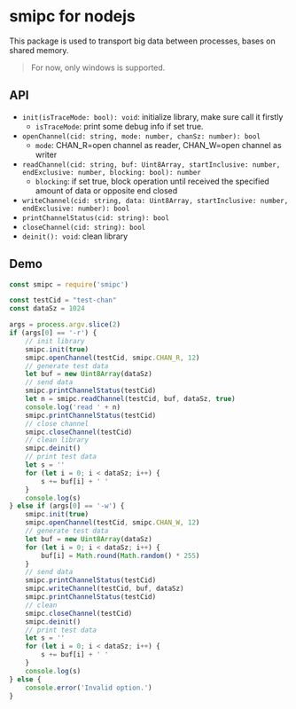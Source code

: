 # smipc for nodejs

This package is used to transport big data between processes, bases on shared memory.

> For now, only windows is supported.

## API

* ```init(isTraceMode: bool): void```: initialize library, make sure call it firstly
  * ```isTraceMode```: print some debug info if set true.
* ```openChannel(cid: string, mode: number, chanSz: number): bool```
  * ```mode```: CHAN_R=open channel as reader, CHAN_W=open channel as writer
* ```readChannel(cid: string, buf: Uint8Array, startInclusive: number, endExclusive: number, blocking: bool): number```
  * ```blocking```: if set true, block operation until received the specified amount of data or opposite end closed
* ```writeChannel(cid: string, data: Uint8Array, startInclusive: number, endExclusive: number): bool```
* ```printChannelStatus(cid: string): bool```
* ```closeChannel(cid: string): bool```
* ```deinit(): void```: clean library

## Demo

```js
const smipc = require('smipc')

const testCid = "test-chan"
const dataSz = 1024

args = process.argv.slice(2)
if (args[0] == '-r') {
    // init library
    smipc.init(true)
    smipc.openChannel(testCid, smipc.CHAN_R, 12)
    // generate test data
    let buf = new Uint8Array(dataSz)
    // send data
    smipc.printChannelStatus(testCid)
    let n = smipc.readChannel(testCid, buf, dataSz, true)
    console.log('read ' + n)
    smipc.printChannelStatus(testCid)
    // close channel
    smipc.closeChannel(testCid)
    // clean library
    smipc.deinit()
    // print test data
    let s = ''
    for (let i = 0; i < dataSz; i++) {
        s += buf[i] + ' '
    }
    console.log(s)
} else if (args[0] == '-w') {
    smipc.init(true)
    smipc.openChannel(testCid, smipc.CHAN_W, 12)
    // generate test data
    let buf = new Uint8Array(dataSz)
    for (let i = 0; i < dataSz; i++) {
        buf[i] = Math.round(Math.random() * 255)
    }
    // send data
    smipc.printChannelStatus(testCid)
    smipc.writeChannel(testCid, buf, dataSz)
    smipc.printChannelStatus(testCid)
    // clean
    smipc.closeChannel(testCid)
    smipc.deinit()
    // print test data
    let s = ''
    for (let i = 0; i < dataSz; i++) {
        s += buf[i] + ' '
    }
    console.log(s)
} else {
    console.error('Invalid option.')
}
```


